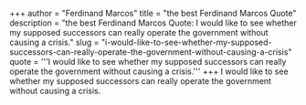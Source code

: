 +++
author = "Ferdinand Marcos"
title = "the best Ferdinand Marcos Quote"
description = "the best Ferdinand Marcos Quote: I would like to see whether my supposed successors can really operate the government without causing a crisis."
slug = "i-would-like-to-see-whether-my-supposed-successors-can-really-operate-the-government-without-causing-a-crisis"
quote = '''I would like to see whether my supposed successors can really operate the government without causing a crisis.'''
+++
I would like to see whether my supposed successors can really operate the government without causing a crisis.
